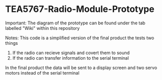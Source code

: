 # TEA5767-Radio-Module-Prototype

Important:
  The diagram of the prototype can be found under the tab labelled "Wiki" within this repository

Notes:
  This code is a simplified version of the final product the tests two things
  1. If the radio can recieve signals and covert them to sound
  2. If the radio can transfer information to the serial terminal 

In the final product the data will be sent to a display screen and two servo motors instead of the serial terminal 
  

